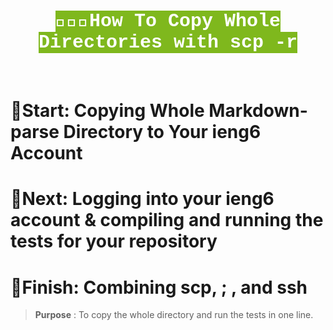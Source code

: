 <h1 align="center"> <mark style="background-color: #7fb81d ; color: white; font-size: 30px; font-family:Courier;"> <b>  👩🏾‍💻How To Copy Whole Directories with scp -r </b> </mark> </h1>
 
 <br>

# 🎇Start: Copying Whole Markdown-parse Directory to Your ieng6 Account
# 🎇Next: Logging into your ieng6 account & compiling and running the tests for your repository 
# 🎇Finish: Combining scp, ; , and ssh   
 
 > **Purpose** : To copy the whole directory and run the tests in one line.

